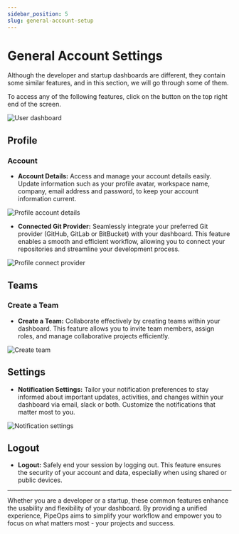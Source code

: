 ```yaml
---
sidebar_position: 5
slug: general-account-setup
---
```


# General Account Settings

Although the developer and startup dashboards are different, they contain some similar features, and in this section, we will go through some of them.

To access any of the following features, click on the button on the top right end of the screen.

![User dashboard](https://pub-30c11acc143348fcae20835653c5514d.r2.dev//20/27/profile_Page_0875479f63.png)

## Profile

### Account

- **Account Details:**
  Access and manage your account details easily. Update information such as your profile avatar, workspace name, company, email address and password, to keep your account information current.

![Profile account details](https://pub-30c11acc143348fcae20835653c5514d.r2.dev//20/27/account_b42d783b29.png)

- **Connected Git Provider:**
  Seamlessly integrate your preferred Git provider (GitHub, GitLab or BitBucket) with your dashboard. This feature enables a smooth and efficient workflow, allowing you to connect your repositories and streamline your development process.

![Profile connect provider](https://pub-30c11acc143348fcae20835653c5514d.r2.dev//20/27/git_Provider_673490ebd3.png)

## Teams

### Create a Team

- **Create a Team:**
  Collaborate effectively by creating teams within your dashboard. This feature allows you to invite team members, assign roles, and manage collaborative projects efficiently.

![Create team](https://pub-30c11acc143348fcae20835653c5514d.r2.dev//20/27/teams_46a56125b1.png)

## Settings

- **Notification Settings:**
  Tailor your notification preferences to stay informed about important updates, activities, and changes within your dashboard via email, slack or both. Customize the notifications that matter most to you.

![Notification settings](https://pub-30c11acc143348fcae20835653c5514d.r2.dev//20/27/settings_5d4f56cf38.png)

## Logout

- **Logout:**
  Safely end your session by logging out. This feature ensures the security of your account and data, especially when using shared or public devices.

---

Whether you are a developer or a startup, these common features enhance the usability and flexibility of your dashboard. By providing a unified experience, PipeOps aims to simplify your workflow and empower you to focus on what matters most - your projects and success.

